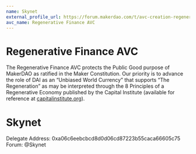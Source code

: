 ```yaml
---
name: Skynet
external_profile_url: https://forum.makerdao.com/t/avc-creation-regenerative-finance-avc/20354
avc_name: Regenerative Finance AVC
---
```


# Regenerative Finance AVC

The Regenerative Finance AVC protects the Public Good purpose of MakerDAO as ratified in the Maker Constitution. Our priority is to advance the role of DAI as an “Unbiased World Currency” that supports “The Regeneration” as may be interpreted through the 8 Principles of a Regenerative Economy published by the Capital Institute (available for reference at [capitalinstitute.org](https://capitalinstitute.org/8-principles-regenerative-economy/)).

# Skynet
Delegate Address: 0xa06c6eebcbcd8d0d06cd87223b55caca66605c75
Forum: @Skynet